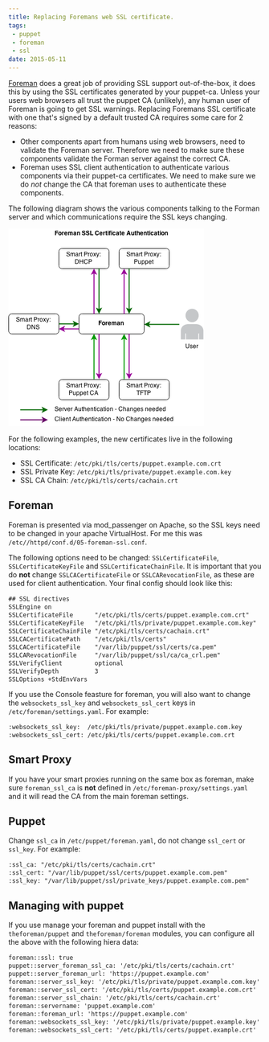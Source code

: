 ```yaml
---
title: Replacing Foremans web SSL certificate.
tags: 
 - puppet
 - foreman
 - ssl
date: 2015-05-11
---
```


[Foreman](http://theforeman.org/) does a great job of providing SSL support out-of-the-box, it does this by using the SSL certificates generated by your puppet-ca. Unless your users web browsers all trust the puppet CA (unlikely), any human user of Foreman is going to get SSL warnings. Replacing Foremans SSL certificate with one that's signed by a default trusted CA requires some care for 2 reasons:

* Other components apart from humans using web browsers, need to validate the Foreman server. Therefore we need to make sure these components validate the Forman server against the correct CA.
* Foreman uses SSL client authentication to authenticate various components via their puppet-ca certificates. We need to make sure we do *not* change the CA that foreman uses to authenticate these components.

The following diagram shows the various components talking to the Forman server and which communications require the SSL keys changing.

![Foreman SSL Communications](foreman-puppet-ssl.png)

For the following examples, the new certificates live in the following locations:

* SSL Certificate: `/etc/pki/tls/certs/puppet.example.com.crt`
* SSL Private Key: `/etc/pki/tls/private/puppet.example.com.key`
* SSL CA Chain:    `/etc/pki/tls/certs/cachain.crt`


## Foreman

Foreman is presented via mod_passenger on Apache, so the SSL keys need to be changed in your apache VirtualHost. For me this was `/etc//httpd/conf.d/05-foreman-ssl.conf`.

The following options need to be changed: `SSLCertificateFile`, `SSLCertificateKeyFile` and `SSLCertificateChainFile`.
It is important that you do **not** change `SSLCACertificateFile` or `SSLCARevocationFile`, as these are used for client authentication. Your final config should look like this:

```plaintext
## SSL directives
SSLEngine on
SSLCertificateFile      "/etc/pki/tls/certs/puppet.example.com.crt"
SSLCertificateKeyFile   "/etc/pki/tls/private/puppet.example.com.key"
SSLCertificateChainFile "/etc/pki/tls/certs/cachain.crt"
SSLCACertificatePath    "/etc/pki/tls/certs"
SSLCACertificateFile    "/var/lib/puppet/ssl/certs/ca.pem"
SSLCARevocationFile     "/var/lib/puppet/ssl/ca/ca_crl.pem"
SSLVerifyClient         optional
SSLVerifyDepth          3
SSLOptions +StdEnvVars
```


If you use the Console feasture for foreman, you will also want to change the `websockets_ssl_key` and `websockets_ssl_cert` keys in `/etc/foreman/settings.yaml`. For example:

```plaintext
:websockets_ssl_key:  /etc/pki/tls/private/puppet.example.com.key
:websockets_ssl_cert: /etc/pki/tls/certs/puppet.example.com.crt
```

## Smart Proxy

If you have your smart proxies running on the same box as foreman, make sure
`foreman_ssl_ca` is **not** defined in `/etc/foreman-proxy/settings.yaml` and
it will read the CA from the main foreman settings.

## Puppet

Change `ssl_ca` in `/etc/puppet/foreman.yaml`, do not change `ssl_cert` or `ssl_key`. For example:

```plaintext
:ssl_ca: "/etc/pki/tls/certs/cachain.crt"
:ssl_cert: "/var/lib/puppet/ssl/certs/puppet.example.com.pem"
:ssl_key: "/var/lib/puppet/ssl/private_keys/puppet.example.com.pem"
```

## Managing with puppet

If you use manage your foreman and puppet install with the `theforeman/puppet`
and `theforeman/foreman` modules, you can configure all the above with the
following hiera data:

```plaintext
foreman::ssl: true
puppet::server_foreman_ssl_ca: '/etc/pki/tls/certs/cachain.crt'
puppet::server_foreman_url: 'https://puppet.example.com'
foreman::server_ssl_key: '/etc/pki/tls/private/puppet.example.com.key'
foreman::server_ssl_cert: '/etc/pki/tls/certs/puppet.example.com.crt'
foreman::server_ssl_chain: '/etc/pki/tls/certs/cachain.crt'
foreman::servername: 'puppet.example.com'
foreman::foreman_url: 'https://puppet.example.com'
foreman::websockets_ssl_key: '/etc/pki/tls/private/puppet.example.key'
foreman::websockets_ssl_cert: '/etc/pki/tls/certs/puppet.example.crt'
```
